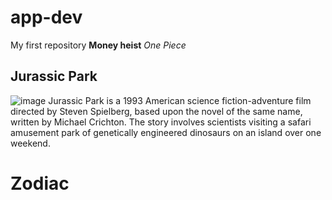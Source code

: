 # app-dev
My first repository
**Money heist** 
*One Piece*

## Jurassic Park
 ![image](https://github.com/user-attachments/assets/7a14ca54-c451-4795-9d67-538b4d131882)
 Jurassic Park is a 1993 American science fiction-adventure film directed by Steven Spielberg, based upon the novel of the same name, written by Michael Crichton. The story involves scientists visiting a safari amusement park of genetically engineered dinosaurs on an island over one weekend.
# Zodiac
